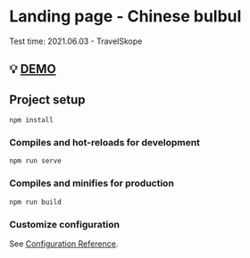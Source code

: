 # Landing page - Chinese bulbul

Test time: 2021.06.03 - TravelSkope
## 💡 [DEMO](https://landing-page-bulbul.herokuapp.com/)

## Project setup
```
npm install
```

### Compiles and hot-reloads for development
```
npm run serve
```

### Compiles and minifies for production
```
npm run build
```

### Customize configuration
See [Configuration Reference](https://cli.vuejs.org/config/).
